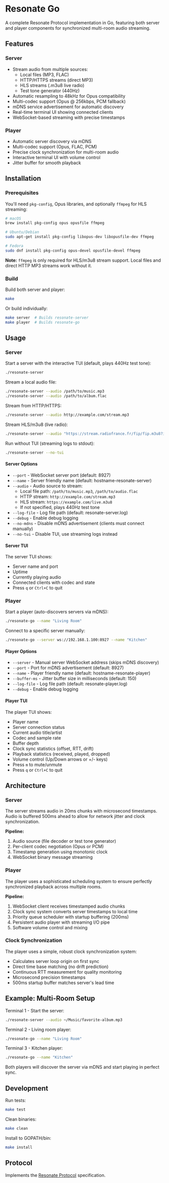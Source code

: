# Resonate Go

A complete Resonate Protocol implementation in Go, featuring both server and player components for synchronized multi-room audio streaming.

## Features

### Server
- Stream audio from multiple sources:
  - Local files (MP3, FLAC)
  - HTTP/HTTPS streams (direct MP3)
  - HLS streams (.m3u8 live radio)
  - Test tone generator (440Hz)
- Automatic resampling to 48kHz for Opus compatibility
- Multi-codec support (Opus @ 256kbps, PCM fallback)
- mDNS service advertisement for automatic discovery
- Real-time terminal UI showing connected clients
- WebSocket-based streaming with precise timestamps

### Player
- Automatic server discovery via mDNS
- Multi-codec support (Opus, FLAC, PCM)
- Precise clock synchronization for multi-room audio
- Interactive terminal UI with volume control
- Jitter buffer for smooth playback

## Installation

### Prerequisites

You'll need `pkg-config`, Opus libraries, and optionally `ffmpeg` for HLS streaming:

```bash
# macOS
brew install pkg-config opus opusfile ffmpeg

# Ubuntu/Debian
sudo apt-get install pkg-config libopus-dev libopusfile-dev ffmpeg

# Fedora
sudo dnf install pkg-config opus-devel opusfile-devel ffmpeg
```

**Note:** `ffmpeg` is only required for HLS/m3u8 stream support. Local files and direct HTTP MP3 streams work without it.

### Build

Build both server and player:

```bash
make
```

Or build individually:

```bash
make server  # Builds resonate-server
make player  # Builds resonate-go
```

## Usage

### Server

Start a server with the interactive TUI (default, plays 440Hz test tone):

```bash
./resonate-server
```

Stream a local audio file:

```bash
./resonate-server --audio /path/to/music.mp3
./resonate-server --audio /path/to/album.flac
```

Stream from HTTP/HTTPS:

```bash
./resonate-server --audio http://example.com/stream.mp3
```

Stream HLS/m3u8 (live radio):

```bash
./resonate-server --audio "https://stream.radiofrance.fr/fip/fip.m3u8?id=radiofrance"
```

Run without TUI (streaming logs to stdout):

```bash
./resonate-server --no-tui
```

#### Server Options

- `--port` - WebSocket server port (default: 8927)
- `--name` - Server friendly name (default: hostname-resonate-server)
- `--audio` - Audio source to stream:
  - Local file path: `/path/to/music.mp3`, `/path/to/audio.flac`
  - HTTP stream: `http://example.com/stream.mp3`
  - HLS stream: `https://example.com/live.m3u8`
  - If not specified, plays 440Hz test tone
- `--log-file` - Log file path (default: resonate-server.log)
- `--debug` - Enable debug logging
- `--no-mdns` - Disable mDNS advertisement (clients must connect manually)
- `--no-tui` - Disable TUI, use streaming logs instead

#### Server TUI

The server TUI shows:
- Server name and port
- Uptime
- Currently playing audio
- Connected clients with codec and state
- Press `q` or `Ctrl+C` to quit

### Player

Start a player (auto-discovers servers via mDNS):

```bash
./resonate-go --name "Living Room"
```

Connect to a specific server manually:

```bash
./resonate-go --server ws://192.168.1.100:8927 --name "Kitchen"
```

#### Player Options

- `--server` - Manual server WebSocket address (skips mDNS discovery)
- `--port` - Port for mDNS advertisement (default: 8927)
- `--name` - Player friendly name (default: hostname-resonate-player)
- `--buffer-ms` - Jitter buffer size in milliseconds (default: 150)
- `--log-file` - Log file path (default: resonate-player.log)
- `--debug` - Enable debug logging

#### Player TUI

The player TUI shows:
- Player name
- Server connection status
- Current audio title/artist
- Codec and sample rate
- Buffer depth
- Clock sync statistics (offset, RTT, drift)
- Playback statistics (received, played, dropped)
- Volume control (Up/Down arrows or +/- keys)
- Press `m` to mute/unmute
- Press `q` or `Ctrl+C` to quit

## Architecture

### Server

The server streams audio in 20ms chunks with microsecond timestamps. Audio is buffered 500ms ahead to allow for network jitter and clock synchronization.

**Pipeline:**
1. Audio source (file decoder or test tone generator)
2. Per-client codec negotiation (Opus or PCM)
3. Timestamp generation using monotonic clock
4. WebSocket binary message streaming

### Player

The player uses a sophisticated scheduling system to ensure perfectly synchronized playback across multiple rooms.

**Pipeline:**
1. WebSocket client receives timestamped audio chunks
2. Clock sync system converts server timestamps to local time
3. Priority queue scheduler with startup buffering (200ms)
4. Persistent audio player with streaming I/O pipe
5. Software volume control and mixing

### Clock Synchronization

The player uses a simple, robust clock synchronization system:
- Calculates server loop origin on first sync
- Direct time base matching (no drift prediction)
- Continuous RTT measurement for quality monitoring
- Microsecond precision timestamps
- 500ms startup buffer matches server's lead time

## Example: Multi-Room Setup

Terminal 1 - Start the server:
```bash
./resonate-server --audio ~/Music/favorite-album.mp3
```

Terminal 2 - Living room player:
```bash
./resonate-go --name "Living Room"
```

Terminal 3 - Kitchen player:
```bash
./resonate-go --name "Kitchen"
```

Both players will discover the server via mDNS and start playing in perfect sync.

## Development

Run tests:
```bash
make test
```

Clean binaries:
```bash
make clean
```

Install to GOPATH/bin:
```bash
make install
```

## Protocol

Implements the [Resonate Protocol](https://github.com/Resonate-Protocol/spec) specification.
